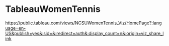 # TableauWomenTennis

https://public.tableau.com/views/NCSUWomenTennis_Viz/HomePage?:language=en-US&publish=yes&:sid=&:redirect=auth&:display_count=n&:origin=viz_share_link
